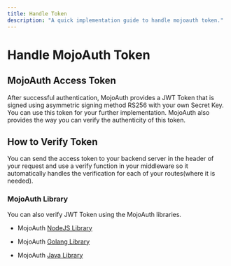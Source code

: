 ```yaml
---
title: Handle Token
description: "A quick implementation guide to handle mojoauth token."
---
```


# Handle MojoAuth Token

## MojoAuth Access Token

After successful authentication, MojoAuth provides a JWT Token that is signed using asymmetric signing method RS256 with your own Secret Key. You can use this token for your further implementation. MojoAuth also provides the way you can verify the authenticity of this token.

## How to Verify Token

You can send the access token to your backend server in the header of your request and use a verify function in your middleware so it automatically handles the verification for each of your routes(where it is needed).

### MojoAuth Library

You can also verify JWT Token using the MojoAuth libraries.

- MojoAuth [NodeJS Library](/sdks/nodejs/)

- MojoAuth [Golang Library](/sdks/golang/)

- MojoAuth [Java Library](/sdks/java)
